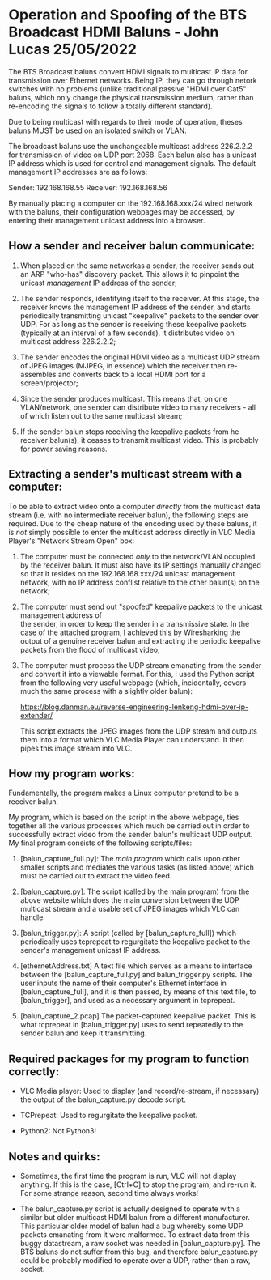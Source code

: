 Operation and Spoofing of the BTS Broadcast HDMI Baluns - John Lucas 25/05/2022
===============================================================================

The BTS Broadcast baluns convert HDMI signals to multicast IP data for transmission over Ethernet
networks. Being IP, they can go through netork switches with no problems (unlike traditional
passive "HDMI over Cat5" baluns, which only change the physical transmission medium, rather
than re-encoding the signals to follow a totally different standard).

Due to being multicast with regards to their mode of operation, theses baluns MUST be used on
an isolated switch or VLAN.

The broadcast baluns use the unchangeable multicast address 226.2.2.2 for transmission of video 
on UDP port 2068. Each balun also has a unicast IP address which is used for control and 
management signals. The default management IP addresses are as follows:

Sender: 192.168.168.55
Receiver: 192.168.168.56

By manually placing a computer on the 192.168.168.xxx/24 wired network with the baluns, their
configuration webpages may be accessed, by entering their management unicast address into a browser.


How a sender and receiver balun communicate:
--------------------------------------------

1. When placed on the same networkas a sender, the receiver sends out an ARP "who-has" discovery
   packet. This allows it to pinpoint the unicast _management_ IP address of the sender;

2. The sender responds, identifying itself to the receiver. At this stage, the receiver knows the
   management IP address of the sender, and starts periodically transmitting unicast "keepalive"
   packets to the sender over UDP. For as long as the sender is receiving these keepalive
   packets (typically at an interval of a few seconds), it distributes video on multicast
   address 226.2.2.2;

3. The sender encodes the original HDMI video as a multicast UDP stream of JPEG images 
   (MJPEG, in essence) which the receiver then re-assembles and converts back to a local HDMI 
   port for a screen/projector;
   
4. Since the sender produces multicast. This means that, on one VLAN/network, one sender can
   distribute video to many receivers - all of which listen out to the same multicast stream;
   
5. If the sender balun stops receiving the keepalive packets from he receiver balun(s), it ceases
   to transmit multicast video. This is probably for power saving reasons.
   

Extracting a sender's multicast stream with a computer:
-------------------------------------------------------

To be able to extract video onto a computer _directly_ from the multicast data stream (i.e. with
no intermediate receiver balun), the following steps are required. Due to the cheap nature of the
encoding used by these baluns, it is _not_ simply possible to enter the multicast address directly
in VLC Media Player's "Network Stream Open" box:

1. The computer must be connected _only_ to the network/VLAN occupied by the receiver balun. It
   must also have its IP settings manually changed so that it resides on the 192.168.168.xxx/24
   unicast management network, with no IP address conflist relative to the other balun(s) on the
   network;
   
2. The computer must send out "spoofed" keepalive packets to the unicast management address of   
   the sender, in order to keep the sender in a transmissive state. In the case of the attached
   program, I achieved this by Wiresharking the output of a genuine receiver balun and extracting
   the periodic keepalive packets from the flood of multicast video;
   
3. The computer must process the UDP stream emanating from the sender and convert it into a
   viewable format. For this, I used the Python script from the following very useful webpage
   (which, incidentally, covers much the same process with a slightly older balun):
   
   https://blog.danman.eu/reverse-engineering-lenkeng-hdmi-over-ip-extender/
   
   This script extracts the JPEG images from the UDP stream and outputs them into a format
   which VLC Media Player can understand. It then pipes this image stream into VLC.
   

How my program works:
---------------------

Fundamentally, the program makes a Linux computer pretend to be a receiver balun.

My program, which is based on the script in the above webpage, ties together all the various
processes which much be carried out in order to successfully extract video from the sender
balun's multicast UDP output. My final program consists of the following scripts/files:

1. [balun_capture_full.py]:	The _main program_ which calls upon other smaller scripts
				and mediates the various tasks (as listed above) which must be
				carried out to extract the video feed.
				
2. [balun_capture.py]:		The script (called by the main program) 
				from the above website which does the main
				conversion between the UDP multicast stream and a usable set
				of JPEG images which VLC can handle.
				
3. [balun_trigger.py]:		A script (called by [balun_capture_full])
				which periodically uses tcprepeat to regurgitate the
				keepalive packet to the sender's management unicast IP address.

4. [ethernetAddress.txt]	A text file which serves as a means to interface between the
				[balun_capture_full.py] and balun_trigger.py scripts. The user
				inputs the name of their computer's Ethernet interface in
				[balun_capture_full], and it is then passed, by means of this
				text file, to [balun_trigger], and used as a necessary argument
				in tcprepeat.

5. [balun_capture_2.pcap]	The packet-captured keepalive packet. This is what tcprepeat
				in [balun_trigger.py] uses to send repeatedly to the sender balun 
				and keep it transmitting.
   

Required packages for my program to function correctly:
-------------------------------------------------------

- VLC Media player:	Used to display (and record/re-stream, if necessary) the output of the
			balun_capture.py decode script.
			
- TCPrepeat:		Used to regurgitate the keepalive packet.

- Python2:		Not Python3!


Notes and quirks:
-----------------

- Sometimes, the first time the program is run, VLC will not display anything. If this is the
  case, [Ctrl+C] to stop the program, and re-run it. For some strange reason, second time
  always works!
  
- The balun_capture.py script is actually designed to operate with a similar but older multicast HDMI 
  balun from a different manufacturer. This particular older model of balun had a bug whereby some UDP
  packets emanating from it were malformed. To extract data from this buggy datastream, a raw
  socket was needed in [balun_capture.py]. The BTS baluns do not suffer from this bug, and therefore
  balun_capture.py could be probably modified to operate over a UDP, rather than a raw, socket.







 
